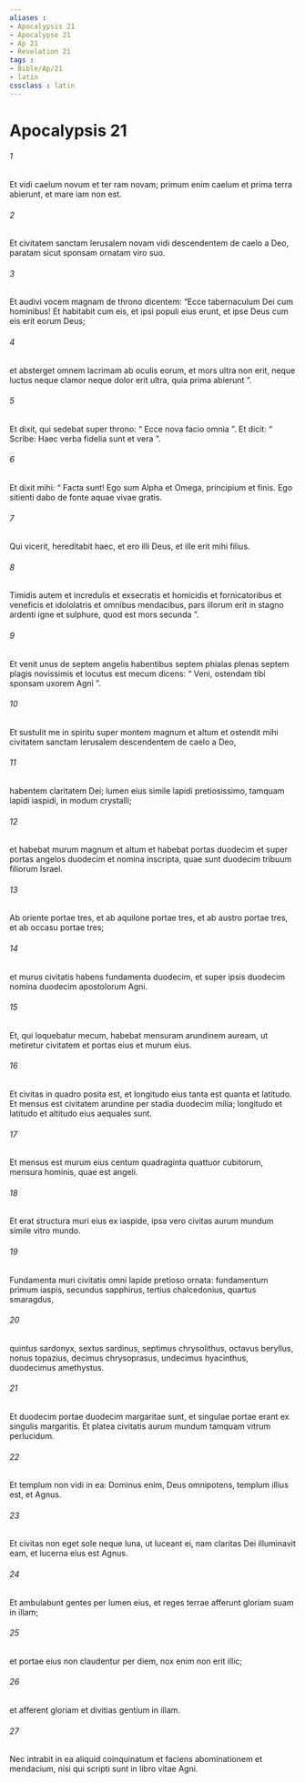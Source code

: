 ```yaml
---
aliases : 
- Apocalypsis 21
- Apocalypse 21
- Ap 21
- Revelation 21
tags : 
- Bible/Ap/21
- latin
cssclass : latin
---
```


# Apocalypsis 21

###### 1
Et vidi caelum novum et ter ram novam; primum enim caelum et prima terra abierunt, et mare iam non est. 
###### 2
Et civitatem sanctam Ierusalem novam vidi descendentem de caelo a Deo, paratam sicut sponsam ornatam viro suo. 
###### 3
Et audivi vocem magnam de throno dicentem: “Ecce tabernaculum Dei cum hominibus! Et habitabit cum eis, et ipsi populi eius erunt, et ipse Deus cum eis erit eorum Deus; 
###### 4
et absterget omnem lacrimam ab oculis eorum, et mors ultra non erit, neque luctus neque clamor neque dolor erit ultra, quia prima abierunt ”.
###### 5
Et dixit, qui sedebat super throno: “ Ecce nova facio omnia ”. Et dicit: “ Scribe: Haec verba fidelia sunt et vera ”. 
###### 6
Et dixit mihi: “ Facta sunt! Ego sum Alpha et Omega, principium et finis. Ego sitienti dabo de fonte aquae vivae gratis. 
###### 7
Qui vicerit, hereditabit haec, et ero illi Deus, et ille erit mihi filius. 
###### 8
Timidis autem et incredulis et exsecratis et homicidis et fornicatoribus et veneficis et idololatris et omnibus mendacibus, pars illorum erit in stagno ardenti igne et sulphure, quod est mors secunda ”.
###### 9
Et venit unus de septem angelis habentibus septem phialas plenas septem plagis novissimis et locutus est mecum dicens: “ Veni, ostendam tibi sponsam uxorem Agni ”. 
###### 10
Et sustulit me in spiritu super montem magnum et altum et ostendit mihi civitatem sanctam Ierusalem descendentem de caelo a Deo, 
###### 11
habentem claritatem Dei; lumen eius simile lapidi pretiosissimo, tamquam lapidi iaspidi, in modum crystalli; 
###### 12
et habebat murum magnum et altum et habebat portas duodecim et super portas angelos duodecim et nomina inscripta, quae sunt duodecim tribuum filiorum Israel. 
###### 13
Ab oriente portae tres, et ab aquilone portae tres, et ab austro portae tres, et ab occasu portae tres; 
###### 14
et murus civitatis habens fundamenta duodecim, et super ipsis duodecim nomina duodecim apostolorum Agni.
###### 15
Et, qui loquebatur mecum, habebat mensuram arundinem auream, ut metiretur civitatem et portas eius et murum eius. 
###### 16
Et civitas in quadro posita est, et longitudo eius tanta est quanta et latitudo. Et mensus est civitatem arundine per stadia duodecim milia; longitudo et latitudo et altitudo eius aequales sunt. 
###### 17
Et mensus est murum eius centum quadraginta quattuor cubitorum, mensura hominis, quae est angeli. 
###### 18
Et erat structura muri eius ex iaspide, ipsa vero civitas aurum mundum simile vitro mundo. 
###### 19
Fundamenta muri civitatis omni lapide pretioso ornata: fundamentum primum iaspis, secundus sapphirus, tertius chalcedonius, quartus smaragdus, 
###### 20
quintus sardonyx, sextus sardinus, septimus chrysolithus, octavus beryllus, nonus topazius, decimus chrysoprasus, undecimus hyacinthus, duodecimus amethystus. 
###### 21
Et duodecim portae duodecim margaritae sunt, et singulae portae erant ex singulis margaritis. Et platea civitatis aurum mundum tamquam vitrum perlucidum.
###### 22
Et templum non vidi in ea: Dominus enim, Deus omnipotens, templum illius est, et Agnus. 
###### 23
Et civitas non eget sole neque luna, ut luceant ei, nam claritas Dei illuminavit eam, et lucerna eius est Agnus. 
###### 24
Et ambulabunt gentes per lumen eius, et reges terrae afferunt gloriam suam in illam; 
###### 25
et portae eius non claudentur per diem, nox enim non erit illic; 
###### 26
et afferent gloriam et divitias gentium in illam. 
###### 27
Nec intrabit in ea aliquid coinquinatum et faciens abominationem et mendacium, nisi qui scripti sunt in libro vitae Agni.

